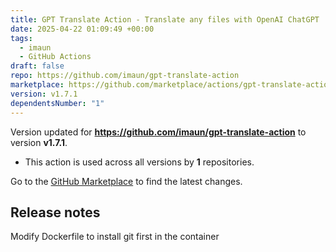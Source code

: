```yaml
---
title: GPT Translate Action - Translate any files with OpenAI ChatGPT
date: 2025-04-22 01:09:49 +00:00
tags:
  - imaun
  - GitHub Actions
draft: false
repo: https://github.com/imaun/gpt-translate-action
marketplace: https://github.com/marketplace/actions/gpt-translate-action-translate-any-files-with-openai-chatgpt
version: v1.7.1
dependentsNumber: "1"
---
```



Version updated for **https://github.com/imaun/gpt-translate-action** to version **v1.7.1**.
- This action is used across all versions by **1** repositories.

Go to the [GitHub Marketplace](https://github.com/marketplace/actions/gpt-translate-action-translate-any-files-with-openai-chatgpt) to find the latest changes.

## Release notes

Modify Dockerfile to install git first in the container
